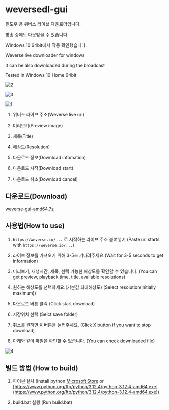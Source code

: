 # weversedl-gui

윈도우 용 위버스 라이브 다운로더입니다.

방송 중에도 다운받을 수 있습니다.

Windows 10 64bit에서 작동 확인했습니다.

Weverse live downloader for windows

It can be also downloaded during the broadcast

Tested in Windows 10 Home 64bit

![2](https://github.com/idingg/weversedl-gui/assets/48832274/aa3c9b6e-1151-41a9-9385-945f3d48eadc)

![3](https://github.com/idingg/weversedl-gui/assets/48832274/99e4f655-defe-4b1e-a96a-6ad43c8e4ad1)

![1](https://github.com/idingg/weversedl-gui/assets/48832274/e3b533b0-bacd-4e12-8230-cca751567066)

1. 위버스 라이브 주소(Weverse live url)

2. 미리보기(Preview image)

3. 제목(Title)

4. 해상도(Resolution)

5. 다운로드 정보(Download infomation)

6. 다운로드 시작(Download start)

7. 다운로드 취소(Download cancel)

## 다운로드(Download)

[weverse-gui-amd64.7z](https://github.com/idingg/weversedl-gui/raw/main/weversedl-gui-amd64.7z)

## 사용법(How to use)

1. `https://weverse.io/...` 로 시작하는 라이브 주소 붙여넣기 (Paste url starts with `https://weverse.io/...`)

2. 라이브 정보를 가져오기 위해 3-5초 기다려주세요.(Wait for 3-5 seconds to get information)

3. 미리보기, 재생시간, 제목, 선택 가능한 해상도를 확인할 수 있습니다. (You can get preview, playback time, title, available resolutions)

4. 원하는 해상도를 선택하세요.(기본값 최대해상도) (Select resolution(initially maximum))

5. 다운로드 버튼 클릭 (Click start download)

6. 저장위치 선택 (Selct save folder)

7. 취소를 원하면 X 버튼을 눌러주세요. (Click X button if you want to stop download)

8. 아래와 같이 파일을 확인할 수 있습니다. (You can check downloaded file)

![4](https://github.com/idingg/weversedl-gui/assets/48832274/1bcc1c68-b1a3-4294-ba2f-128ed97e99a4)

## 빌드 방법 (How to build)

1. 파이썬 설치 (Install python [Microsoft Store](https://apps.microsoft.com/detail/9ncvdn91xzqp) or [https://www.python.org/ftp/python/3.12.4/python-3.12.4-amd64.exe](https://www.python.org/ftp/python/3.12.4/python-3.12.4-amd64.exe))

2. build.bat 실행 (Run build.bat)
